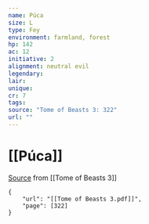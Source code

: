 ```yaml
---
name: Púca
size: L
type: Fey
environment: farmland, forest
hp: 142
ac: 12
initiative: 2
alignment: neutral evil
legendary: 
lair: 
unique: 
cr: 7
tags: 
source: "Tome of Beasts 3: 322"
url: ""
---
```

# [[Púca]]

[Source](zotero://open-pdf/library/items/BLGR9HVR?page=322) from [[Tome of Beasts 3]]

```pdf
{
	"url": "[[Tome of Beasts 3.pdf]]",
	"page": [322]
}
```

